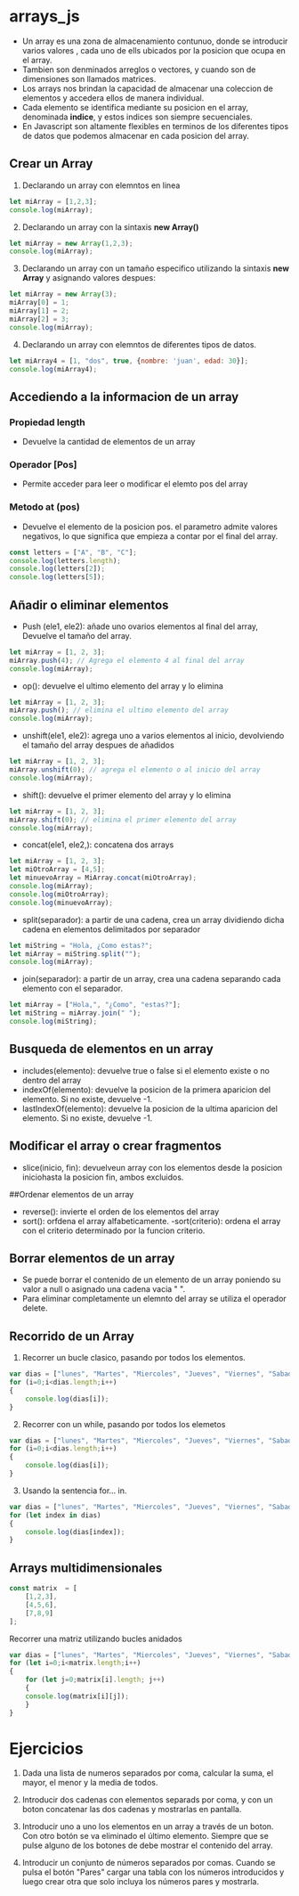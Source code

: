 # arrays_js

- Un array es una zona de almacenamiento contunuo, donde se introducir varios valores , cada uno de ells ubicados por la posicion que ocupa en el array. 
- Tambien son denminados arreglos o vectores, y cuando son de dimensiones son llamados matrices.
- Los arrays nos brindan la capacidad de almacenar una coleccion de elementos y accedera ellos de manera individual.
- Cada elemento se identifica mediante su posicion en el array, denominada **indice**, y estos indices son siempre secuenciales.
- En Javascript son altamente flexibles en terminos de los diferentes tipos de datos que podemos almacenar en cada posicion del array.

## Crear un Array

1. Declarando un array con elemntos en linea 

```Javascript
let miArray = [1,2,3];
console.log(miArray);
```

2. Declarando un array con la sintaxis **new Array()**

```javascript
let miArray = new Array(1,2,3);
console.log(miArray);
```
3. Declarando un array con un tamaño especifico utilizando la sintaxis **new Array** y asignando valores despues:


```javascript
let miArray = new Array(3);
miArray[0] = 1;
miArray[1] = 2;
miArray[2] = 3;
console.log(miArray);
```
4. Declarando un array con elemntos de diferentes tipos de datos.

```javascript
let miArray4 = [1, "dos", true, {nombre: 'juan', edad: 30}];
console.log(miArray4);
```

## Accediendo a la informacion de un array

### Propiedad length
- Devuelve la cantidad de elementos de un array

### Operador  [Pos]
- Permite acceder para leer o modificar el elemto pos del array

### Metodo at (pos)
- Devuelve el elemento de la posicion pos. el parametro admite valores negativos, lo que significa que empieza a contar por el final del array.

```Javascript
const letters = ["A", "B", "C"];
console.log(letters.length);
console.log(letters[2]);
console.log(letters[5]);
```

## Añadir o eliminar elementos
- Push (ele1, ele2): añade uno ovarios elementos al final del array, Devuelve el tamaño del array.

```Javascript
let miArray = [1, 2, 3];
miArray.push(4); // Agrega el elemento 4 al final del array
console.log(miArray);
```
- op(): devuelve el ultimo elemento del array y lo elimina
```Javascript
let miArray = [1, 2, 3];
miArray.push(); // elimina el ultimo elemento del array
console.log(miArray);
```

- unshift(ele1, ele2): agrega uno a varios elementos al inicio, devolviendo el tamaño del array despues de añadidos
```Javascript
let miArray = [1, 2, 3];
miArray.unshift(0); // agrega el elemento o al inicio del array
console.log(miArray);
```
- shift(): devuelve el primer elemento del array y lo elimina
```Javascript
let miArray = [1, 2, 3];
miArray.shift(0); // elimina el primer elemento del array
console.log(miArray);
```

- concat(ele1, ele2,): concatena dos arrays
```Javascript
let miArray = [1, 2, 3];
let miOtroArray = [4,5];
let minuevoArray = MiArray.concat(miOtroArray);
console.log(miArray);
console.log(miOtroArray);
console.log(minuevoArray);
```

- split(separador): a partir de una cadena, crea un array dividiendo dicha cadena en elementos delimitados por separador
```Javascript
let miString = "Hola, ¿Como estas?";
let miArray = miString.split("");
console.log(miArray);
```

- join(separador): a partir de un array, crea una cadena separando cada elemento con el separador.
```Javascript
let miArray = ["Hola,", "¿Como", "estas?"];
let miString = miArray.join(" ");
console.log(miString);
```

## Busqueda de elementos en un array
- includes(elemento): devuelve true o false  si el elemento existe o no dentro del array
- indexOf(elemento): devuelve la posicion de la primera aparicion del elemento. Si no existe, devuelve -1.
-  lastIndexOf(elemento): devuelve la posicion de la ultima aparicion del elemento. Si no existe, devuelve -1.

## Modificar el array o crear fragmentos
- slice(inicio, fin): devuelveun array con los elementos desde la posicion iniciohasta la posicion fin, ambos excluidos.

##Ordenar elementos de un array
- reverse(): invierte el orden de los elementos del array
- sort(): orfdena el array alfabeticamente.
-sort(criterio): ordena el array con el criterio determinado por la funcion criterio.

## Borrar elementos de un array
- Se puede borrar el contenido de un elemento de un array poniendo su valor a null o asignado una cadena vacia " ".
- Para eliminar completamente un elemnto del array se utiliza el operador delete.

## Recorrido de un Array
1. Recorrer un bucle clasico, pasando por todos los elementos.
```Javascript
var dias = ["lunes", "Martes", "Miercoles", "Jueves", "Viernes", "Sabado", "Domingo"];
for (i=0;i<dias.length;i++)
{
    console.log(dias[i]);
}
```

2. Recorrer con un while, pasando por todos los elemetos
```Javascript
var dias = ["lunes", "Martes", "Miercoles", "Jueves", "Viernes", "Sabado", "Domingo"];
for (i=0;i<dias.length;i++)
{
    console.log(dias[i]);
}
```
3. Usando la sentencia for... in.
```Javascript
var dias = ["lunes", "Martes", "Miercoles", "Jueves", "Viernes", "Sabado", "Domingo"];
for (let index in dias)
{
    console.log(dias[index]);
}
```
## Arrays multidimensionales
```Javascript
const matrix  = [
    [1,2,3],
    [4,5,6],
    [7,8,9]
];
```
Recorrer una matriz utilizando bucles anidados
```Javascript
var dias = ["lunes", "Martes", "Miercoles", "Jueves", "Viernes", "Sabado", "Domingo"];
for (let i=0;i<matrix.length;i++)
{
    for (let j=0;matrix[i].length; j++)
    {
    console.log(matrix[i][j]);
    }
}
```
# Ejercicios

1. Dada una lista de numeros separados por coma, calcular la suma, el mayor, el menor y la media de todos.

2. Introducir dos cadenas con elementos separads por coma, y con un boton concatenar las dos cadenas y mostrarlas en pantalla.

3. Introducir uno a uno los elementos en un array a través de un boton. Con otro botón se va eliminado el último elemento. Siempre que se pulse alguno de los botones de debe mostrar el contenido del array.

4. Introducir un conjunto de números separados por comas. Cuando se pulsa el botón "Pares" cargar una tabla con los números introducidos y luego crear otra que solo incluya los números pares y mostrarla.